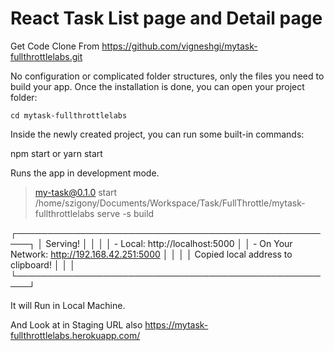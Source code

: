 # React Task List page and Detail page 

Get Code Clone From 
     https://github.com/vigneshgi/mytask-fullthrottlelabs.git
     
  No configuration or complicated folder structures, only the files you need to build your app.
  Once the installation is done, you can open your project folder:
    
    cd mytask-fullthrottlelabs
    
 
 Inside the newly created project, you can run some built-in commands:

  npm start or yarn start
  
  Runs the app in development mode.
  
  
  
  > my-task@0.1.0 start /home/szigony/Documents/Workspace/Task/FullThrottle/mytask-fullthrottlelabs
  > serve -s build


   ┌────────────────────────────────────────────────────┐
   │   Serving!                                         │
   │                                                    │
   │   - Local:            http://localhost:5000        │
   │   - On Your Network:  http://192.168.42.251:5000   │
   │                                                    │
   │   Copied local address to clipboard!               │
   │                                                    │
   └────────────────────────────────────────────────────┘
   
   
   It  will Run in Local Machine.
   
   
   And Look at  in  Staging  URL  also 
        https://mytask-fullthrottlelabs.herokuapp.com/
          
